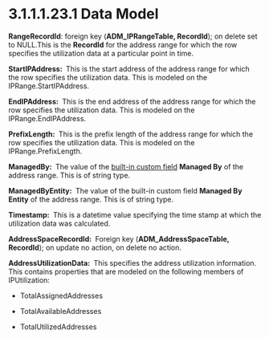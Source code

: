 <html dir="LTR" xmlns:mshelp="http://msdn.microsoft.com/mshelp" xmlns:ddue="http://ddue.schemas.microsoft.com/authoring/2003/5" xmlns:xlink="http://www.w3.org/1999/xlink" xmlns:tool="http://www.microsoft.com/tooltip">
 <body>
 <div id="header">
 <h1 class="heading">3.1.1.1.23.1 Data Model</h1>
 </div>
 <div id="mainSection">
 <div id="mainBody">
 <div id="allHistory" class="saveHistory"></div>
 <div id="sectionSection0" class="section" name="collapseableSection">
 

<p><b>RangeRecordId</b>: foreign key (<b>ADM_IPRangeTable,
RecordId</b>); on delete set to NULL.This is the <b>RecordId</b> for the
address range for which the row specifies the utilization data at a particular
point in time. </p>

<p><b>StartIPAddress: </b> This is the start address of
the address range for which the row specifies the utilization data. This is
modeled on the IPRange.StartIPAddress.</p>

<p><b>EndIPAddress: </b> This is the end address of the
address range for which the row specifies the utilization data. This is modeled
on the IPRange.EndIPAddress.</p>

<p><b>PrefixLength: </b> This is the prefix length of
the address range for which the row specifies the utilization data. This is
modeled on the IPRange.PrefixLength.</p>

<p><b>ManagedBy: </b> The value of the <a href="21b4a631-8f28-420f-822f-c5f879d5046e.md#gt_919531d5-10dd-47b6-aacc-7195c0294372">built-in custom field</a> <b>Managed
By</b> of the address range. This is of string type.</p>

<p><b>ManagedByEntity: </b> The value of the built-in
custom field <b>Managed By Entity</b> of the address range. This is of string
type.</p>

<p><b>Timestamp: </b> This is a datetime value
specifying the time stamp at which the utilization data was calculated.</p>

<p><b>AddressSpaceRecordId: </b> Foreign key (<b>ADM_AddressSpaceTable,
RecordId</b>); on update no action, on delete no action.</p>

<p><b>AddressUtilizationData: </b> This specifies the
address utilization information. This contains properties that are modeled on
the following members of IPUtilization:</p>

<ul><li><p><span><span> </span></span>TotalAssignedAddresses</p>

</li><li><p><span><span> </span></span>TotalAvailableAddresses</p>

</li><li><p><span><span> </span></span>TotalUtilizedAddresses</p>

</li></ul>
 </div>
 </div>
 </div>
 </body>
</html>